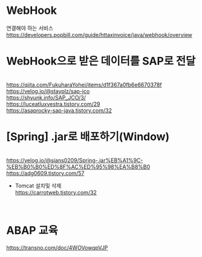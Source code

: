 # WebHook
연결해야 하는 서비스
<br>https://developers.popbill.com/guide/httaxinvoice/java/webhook/overview

# WebHook으로 받은 데이터를 SAP로 전달
<br> https://qiita.com/FukuharaYohei/items/d1f367a0fb6e6670378f
<br> https://velog.io/@stayplz/sap-jco
<br> https://shyunk.info/SAP_JCO/3/
<br> https://luceatluxvestra.tistory.com/29
<br> https://asaprocky-sap-java.tistory.com/32


# [Spring] .jar로 배포하기(Window)
<br> https://velog.io/@sians0209/Spring-.jar%EB%A1%9C-%EB%B0%B0%ED%8F%AC%ED%95%98%EA%B8%B0
<br> https://adg0609.tistory.com/57
 - Tomcat 설치및 삭제
<br>https://carrotweb.tistory.com/32
<br> 


# ABAP 교육
https://transno.com/doc/4WOVowqpVJP
